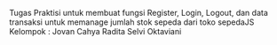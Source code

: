 Tugas Praktisi untuk membuat fungsi Register, Login, Logout, dan data transaksi untuk memanage jumlah stok sepeda dari toko sepedaJS
Kelompok : Jovan Cahya Radita
           Selvi Oktaviani
